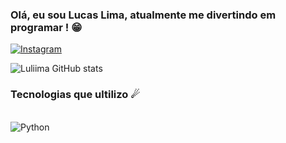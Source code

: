 

### Olá, eu sou Lucas Lima, atualmente me divertindo em programar ! 😁

[![Instagram](https://img.shields.io/badge/Instagram-E4405F?style=for-the-badge&logo=instagram&logoColor=white)](https://www.instagram.com/_limads/)

![Luliima GitHub stats](https://github-readme-stats.vercel.app/api?username=Luliima&show_icons=true&theme=transparent)

### Tecnologias que ultilizo ☄

<div style= "display: inline_block"> <br/>
<img align="center" alt= "Python "  src= "https://img.shields.io/badge/Python-14354C?style=for-the-badge&logo=python&logoColor=white" >
</div> <br/>

 
